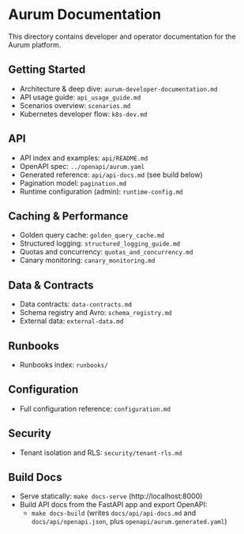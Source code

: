 # Aurum Documentation

This directory contains developer and operator documentation for the Aurum platform.

## Getting Started

- Architecture & deep dive: `aurum-developer-documentation.md`
- API usage guide: `api_usage_guide.md`
- Scenarios overview: `scenarios.md`
- Kubernetes developer flow: `k8s-dev.md`

## API

- API index and examples: `api/README.md`
- OpenAPI spec: `../openapi/aurum.yaml`
- Generated reference: `api/api-docs.md` (see build below)
- Pagination model: `pagination.md`
- Runtime configuration (admin): `runtime-config.md`

## Caching & Performance

- Golden query cache: `golden_query_cache.md`
- Structured logging: `structured_logging_guide.md`
- Quotas and concurrency: `quotas_and_concurrency.md`
- Canary monitoring: `canary_monitoring.md`

## Data & Contracts

- Data contracts: `data-contracts.md`
- Schema registry and Avro: `schema_registry.md`
- External data: `external-data.md`

## Runbooks

- Runbooks index: `runbooks/`

## Configuration

- Full configuration reference: `configuration.md`

## Security

- Tenant isolation and RLS: `security/tenant-rls.md`

## Build Docs

- Serve statically: `make docs-serve` (http://localhost:8000)
- Build API docs from the FastAPI app and export OpenAPI:
  - `make docs-build` (writes `docs/api/api-docs.md` and `docs/api/openapi.json`, plus `openapi/aurum.generated.yaml`)
